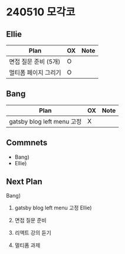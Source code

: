 # 240510 모각코

## Ellie

| Plan                 | OX  | Note |
| -------------------- | --- | ---- |
| 면접 질문 준비 (5개) | O   |      |
| 멀티폼 페이지 그리기 | O   |      |

## Bang

| Plan | OX  | Note |
| ---- | --- | ---- |
|  gatsby blog left menu 고정    |  X   |      |

## Commnets

- Bang)
- Ellie)

## Next Plan

Bang)
1. gatsby blog left menu 고정
Ellie)

1. 면접 질문 준비
2. 리액트 강의 듣기
3. 멀티폼 과제
